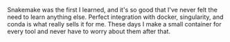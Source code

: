 Snakemake was the first I learned, and it's so good that I've never felt the need to learn anything else. Perfect integration with docker, singularity, and conda is what really sells it for me. These days I make a small container for every tool and never have to worry about them after that.
